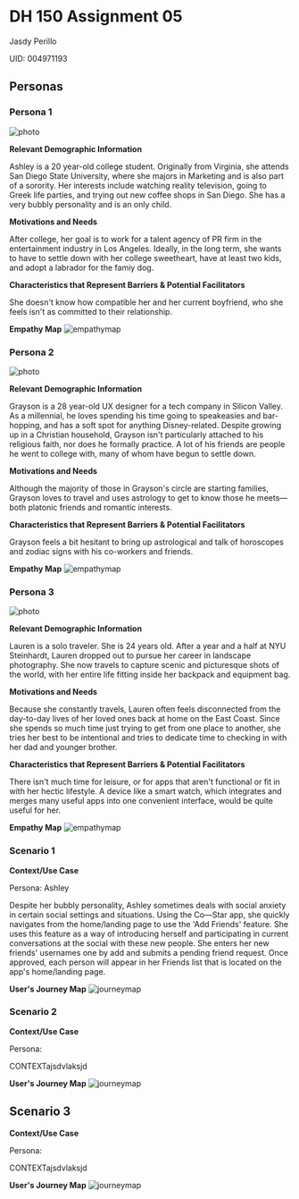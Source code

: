 # DH 150 Assignment 05
Jasdy Perillo

UID: 004971193

## Personas

### Persona 1
![photo](https://ak7.picdn.net/shutterstock/videos/6167507/thumb/1.jpg)

**Relevant Demographic Information**

Ashley is a 20 year-old college student. Originally from Virginia, she attends San Diego State University, where she majors in Marketing and is also part of a sorority. Her interests include watching reality television, going to Greek life parties, and trying out new coffee shops in San Diego. She has a very bubbly personality and is an only child. 

**Motivations and Needs**

After college, her goal is to work for a talent agency of PR firm in the entertainment industry in Los Angeles. Ideally, in the long term, she wants to have to settle down with her college sweetheart, have at least two kids, and adopt a labrador for the famiy dog. 

**Characteristics that Represent Barriers & Potential Facilitators**

She doesn't know how compatible her and her current boyfriend, who she feels isn't as committed to their relationship.

**Empathy Map**
![empathymap](https://drive.google.com/uc?id=1Rd9-XB90ro21HI6RTHmRHImFaAILaSmm)


### Persona 2
![photo](https://farmweek.com/wp-content/uploads/2019/08/2.44555389.jpg)

**Relevant Demographic Information**

Grayson is a 28 year-old UX designer for a tech company in Silicon Valley. As a millennial, he loves spending his time going to speakeasies and bar-hopping, and has a soft spot for anything Disney-related. Despite growing up in a Christian household, Grayson isn't particularly attached to his religious faith, nor does he formally practice. A lot of his friends are people he went to college with, many of whom have begun to settle down.

**Motivations and Needs**

Although the majority of those in Grayson's circle are starting families, Grayson loves to travel and uses astrology to get to know those he meets—both platonic friends and romantic interests.

**Characteristics that Represent Barriers & Potential Facilitators**

Grayson feels a bit hesitant to bring up astrological and talk of horoscopes and zodiac signs with his co-workers and friends.

**Empathy Map**
![empathymap](https://drive.google.com/uc?id=1DILH3EaOnFmkFWcrO_KrSc6DrJe-s1tC)
 

### Persona 3
![photo](https://www.onetravel.com/going-places/wp-content/uploads/2016/07/shutterstock_166522481-810x540.jpg)

**Relevant Demographic Information**
 
Lauren is a solo traveler. She is 24 years old. After a year and a half at NYU Steinhardt, Lauren dropped out to pursue her career in landscape photography. She now travels to capture scenic and picturesque shots of the world, with her entire life fitting inside her backpack and equipment bag. 

**Motivations and Needs**

Because she constantly travels, Lauren often feels disconnected from the day-to-day lives of her loved ones back at home on the East Coast. Since she spends so much time just trying to get from one place to another, she tries her best to be intentional and tries to dedicate time to checking in with her dad and younger brother. 

**Characteristics that Represent Barriers & Potential Facilitators**

There isn't much time for leisure, or for apps that aren't functional or fit in with her hectic lifestyle. A device like a smart watch, which integrates and merges many useful apps into one convenient interface, would be quite useful for her.

**Empathy Map**
![empathymap](https://drive.google.com/uc?id=1cYeTu0ol5xk2VkWDHNscJxYiOFUZBPLl)



### Scenario 1

**Context/Use Case**

Persona: Ashley

Despite her bubbly personality, Ashley sometimes deals with social anxiety in certain social settings and situations. Using the Co—Star app, she quickly navigates from the home/landing page to use the 'Add Friends' feature. She uses this feature as a way of introducing herself and participating in current conversations at the social with these new people. She enters her new friends' usernames one by add and submits a pending friend request. Once approved, each person will appear in her Friends list that is located on the app's home/landing page.

**User's Journey Map**
![journeymap](https://drive.google.com/uc?id=13setg-zBc2WwHCDa8142Cr1R0QrNuy-X)


### Scenario 2

**Context/Use Case**

Persona: 

CONTEXTajsdvlaksjd

**User's Journey Map**
![journeymap]()


## Scenario 3

**Context/Use Case**

Persona: 

CONTEXTajsdvlaksjd

**User's Journey Map**
![journeymap]()
